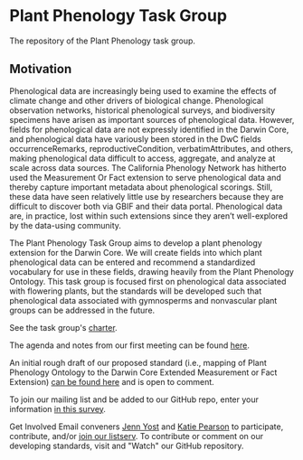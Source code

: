# Plant Phenology Task Group

The repository of the Plant Phenology task group.

## Motivation

Phenological data are increasingly being used to examine the effects of climate change and other drivers of biological change. Phenological observation networks, historical phenological surveys, and biodiversity specimens have arisen as important sources of phenological data. However, fields for phenological data are not expressly identified in the Darwin Core, and phenological data have variously been stored in the DwC fields occurrenceRemarks, reproductiveCondition, verbatimAttributes, and others, making phenological data difficult to access, aggregate, and analyze at scale across data sources. The California Phenology Network has hitherto used the Measurement Or Fact extension to serve phenological data and thereby capture important metadata about phenological scorings. Still, these data have seen relatively little use by researchers because they are difficult to discover both via GBIF and their data portal. Phenological data are, in practice, lost within such extensions since they aren’t well-explored by the data-using community.

The Plant Phenology Task Group aims to develop a plant phenology extension for the Darwin Core. We will create fields into which plant phenological data can be entered and recommend a standardized vocabulary for use in these fields, drawing heavily from the Plant Phenology Ontology. This task group is focused first on phenological data associated with flowering plants, but the standards will be developed such that phenological data associated with gymnosperms and nonvascular plant groups can be addressed in the future.

See the task group's [charter](https://www.tdwg.org/community/osr/phenology/).

The agenda and notes from our first meeting can be found [here](https://docs.google.com/document/d/1W8P73fgJCjKfO5gDGBkdcd0oLDeSsm7a4YZfct0iIIE/edit).

An initial rough draft of our proposed standard (i.e., mapping of Plant Phenology Ontology to the Darwin Core Extended Measurement or Fact Extension) [can be found here](https://docs.google.com/spreadsheets/d/1I4R9xtWZofhcKi_azo8StivrdxYKeXJxpDHuCM0-wXU/edit?usp=sharing) and is open to comment.

To join our mailing list and be added to our GitHub repo, enter your information [in this survey](https://docs.google.com/forms/d/e/1FAIpQLSdj7WvN0kzOCiJLb9lJnJsQUBaQpS9SGd6FPAFBAbWtS6m8pg/viewform?usp=sf_link).

Get Involved
Email conveners [Jenn Yost](mailto:jyost@calpoly.edu) and [Katie Pearson](mailto:kdpearso@calpoly.edu) to participate, contribute, and/or [join our listserv](http://lists.tdwg.org/mailman/listinfo/phenology). To contribute or comment on our developing standards, visit and "Watch" our GitHub repository.
